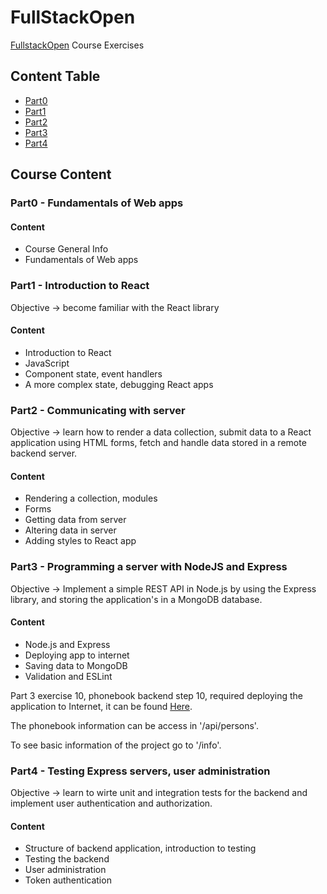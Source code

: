# FullStackOpen

[FullstackOpen](https://fullstackopen.com/en/) Course Exercises

## Content Table 

- [Part0](#part0---fundamentals-of-web-apps)
- [Part1](#part1---introduction-to-react)
- [Part2](#part2---communicating-with-server)
- [Part3](#part3---programming-a-server-with-nodejs-and-express)
- [Part4](#part4---testing-express-servers-user-administration)

## Course Content

### Part0 - Fundamentals of Web apps

#### Content

- Course General Info
- Fundamentals of Web apps

### Part1 - Introduction to React

Objective ->  become familiar with the React library

#### Content

- Introduction to React
- JavaScript
- Component state, event handlers 
- A more complex state, debugging React apps

### Part2 - Communicating with server

Objective -> learn how to render a data collection, submit data to a React application using HTML forms, fetch and handle data stored in a remote backend server.

#### Content

- Rendering a collection, modules
- Forms
- Getting data from server
- Altering data in server
- Adding styles to React app

### Part3 - Programming a server with NodeJS and Express

Objective -> Implement a simple REST API in Node.js by using the Express library, and storing the application's in a MongoDB database.

#### Content 

- Node.js and Express
- Deploying app to internet
- Saving data to MongoDB
- Validation and ESLint

Part 3 exercise 10, phonebook backend step 10, required deploying the application to Internet, it can be found [Here](https://phonebook-ancj.onrender.com).

The phonebook information can be access in '/api/persons'.

To see basic information of the project go to '/info'.

### Part4 - Testing Express servers, user administration

Objective ->  learn to wirte unit and integration tests for the backend and implement user authentication and authorization.

#### Content

- Structure of backend application, introduction to testing
- Testing the backend
- User administration
- Token authentication


